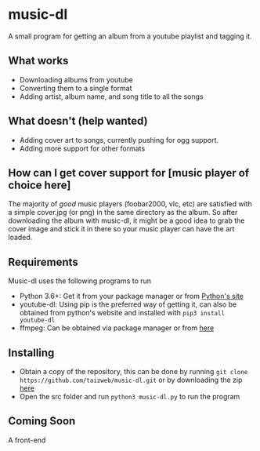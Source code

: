 # music-dl
A small program for getting an album from a youtube playlist and tagging it.

## What works
* Downloading albums from youtube
* Converting them to a single format
* Adding artist, album name, and song title to all the songs

## What doesn't (help wanted)
* Adding cover art to songs, currently pushing for ogg support.
* Adding more support for other formats

## How can I get cover support for [music player of choice here]
The majority of _good_ music players (foobar2000, vlc, etc) are satisfied with a simple cover.jpg (or png) in the same directory as the album. So after downloading the album with music-dl, it might be a good idea to grab the cover image and stick it in there so your music player can have the art loaded.

## Requirements
Music-dl uses the following programs to run
* Python 3.6+: Get it from your package manager or from [Python's site](https://python.org)
* youtube-dl: Using pip is the preferred way of getting it, can also be obtained from python's website and installed with `pip3 install youtube-dl`
* ffmpeg: Can be obtained via package manager or from [here](https://ffmpeg.org/)

## Installing
* Obtain a copy of the repository, this can be done by running `git clone https://github.com/taizweb/music-dl.git` or by downloading the zip [here](https://github.com/TaizWeb/music-dl/archive/master.zip)
* Open the src folder and run `python3 music-dl.py` to run the program

## Coming Soon
A front-end 
